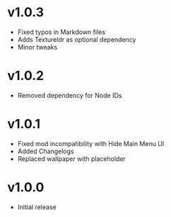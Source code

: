 # v1.0.3

 * Fixed typos in Markdown files
 * Adds Textureldr as optional dependency
 * Minor tweaks

# v1.0.2

 * Removed dependency for Node IDs

# v1.0.1

 * Fixed mod incompatibility with Hide Main Menu UI
 * Added Changelogs
 * Replaced wallpaper with placeholder

# v1.0.0

 * Initial release